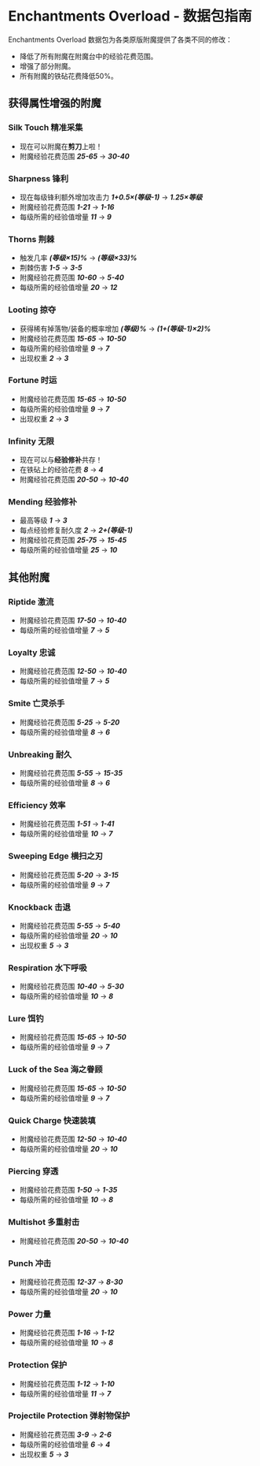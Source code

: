 
# Enchantments Overload - 数据包指南
Enchantments Overload 数据包为各类原版附魔提供了各类不同的修改：
- 降低了所有附魔在附魔台中的经验花费范围。
- 增强了部分附魔。
- 所有附魔的铁砧花费降低50%。

## 获得属性增强的附魔

### Silk Touch 精准采集
- 现在可以附魔在**剪刀**上啦！  
- 附魔经验花费范围 ***25-65*** → ***30-40***

### Sharpness 锋利
- 现在每级锋利额外增加攻击力 ***1+0.5×(等级-1)*** → ***1.25×等级*** 
- 附魔经验花费范围 ***1-21*** → ***1-16***
- 每级所需的经验值增量 ***11*** → ***9***

### Thorns 荆棘
- 触发几率 ***(等级×15)%*** → ***(等级×33)%***
- 荆棘伤害 ***1-5*** → ***3-5***
- 附魔经验花费范围 ***10-60*** → ***5-40***
- 每级所需的经验值增量 ***20*** → ***12***

### Looting 掠夺
- 获得稀有掉落物/装备的概率增加 ***(等级)%*** → ***(1+(等级-1)×2)%***
- 附魔经验花费范围 ***15-65*** → ***10-50***
- 每级所需的经验值增量 ***9*** → ***7***
- 出现权重 ***2*** → ***3***

### Fortune 时运
- 附魔经验花费范围 ***15-65*** → ***10-50***
- 每级所需的经验值增量 ***9*** → ***7***
- 出现权重 ***2*** → ***3***

### Infinity 无限
- 现在可以与**经验修补**共存！
- 在铁砧上的经验花费 ***8*** → ***4***
- 附魔经验花费范围 ***20-50*** → ***10-40***

### Mending 经验修补
- 最高等级 ***1*** → ***3***
- 每点经验修复耐久度 ***2*** → ***2+(等级-1)*** 
- 附魔经验花费范围 ***25-75*** → ***15-45*** 
- 每级所需的经验值增量 ***25*** → ***10***

## 其他附魔

### Riptide 激流
- 附魔经验花费范围 ***17-50*** → ***10-40***
- 每级所需的经验值增量 ***7*** → ***5***

### Loyalty 忠诚
- 附魔经验花费范围 ***12-50*** → ***10-40***
- 每级所需的经验值增量 ***7*** → ***5***

### Smite 亡灵杀手
- 附魔经验花费范围 ***5-25*** → ***5-20***
- 每级所需的经验值增量 ***8*** → ***6***

### Unbreaking 耐久
- 附魔经验花费范围 ***5-55*** → ***15-35***
- 每级所需的经验值增量 ***8*** → ***6***

### Efficiency 效率
- 附魔经验花费范围 ***1-51*** → ***1-41***
- 每级所需的经验值增量 ***10*** → ***7***

### Sweeping Edge 横扫之刃
- 附魔经验花费范围 ***5-20*** → ***3-15***
- 每级所需的经验值增量 ***9*** → ***7***

### Knockback 击退
- 附魔经验花费范围 ***5-55*** → ***5-40***
- 每级所需的经验值增量 ***20*** → ***10***
- 出现权重 ***5*** → ***3***

### Respiration 水下呼吸
- 附魔经验花费范围 ***10-40*** → ***5-30***
- 每级所需的经验值增量 ***10*** → ***8***

### Lure 饵钓
- 附魔经验花费范围 ***15-65*** → ***10-50***
- 每级所需的经验值增量 ***9*** → ***7***

### Luck of the Sea 海之眷顾
- 附魔经验花费范围 ***15-65*** → ***10-50***
- 每级所需的经验值增量 ***9*** → ***7***

### Quick Charge 快速装填
- 附魔经验花费范围 ***12-50*** → ***10-40***
- 每级所需的经验值增量 ***20*** → ***10***

### Piercing 穿透
- 附魔经验花费范围 ***1-50*** → ***1-35***
- 每级所需的经验值增量 ***10*** → ***8***

### Multishot 多重射击
- 附魔经验花费范围 ***20-50*** → ***10-40***

### Punch 冲击
- 附魔经验花费范围 ***12-37*** → ***8-30***
- 每级所需的经验值增量 ***20*** → ***10***

### Power 力量
- 附魔经验花费范围 ***1-16*** → ***1-12***
- 每级所需的经验值增量 ***10*** → ***8***

### Protection 保护
- 附魔经验花费范围 ***1-12*** → ***1-10***
- 每级所需的经验值增量 ***11*** → ***7***

### Projectile Protection 弹射物保护
- 附魔经验花费范围 ***3-9*** → ***2-6***
- 每级所需的经验值增量 ***6*** → ***4***
- 出现权重 ***5*** → ***3***
